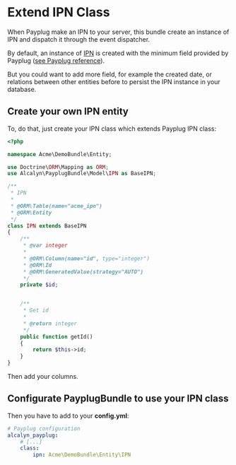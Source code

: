 Extend IPN Class
================

When Payplug make an IPN to your server, this bundle create an instance of IPN and dispatch it
through the event dispatcher.

By default, an instance of [IPN](https://github.com/alcalyn/payplug-bundle/blob/master/Model/IPN.php)
is created with the minimum field provided by Payplug
([see Payplug reference](http://payplug-developer-documentation.readthedocs.org/en/latest/#reference)).

But you could want to add more field, for example the created date, or relations between other entities
before to persist the IPN instance in your database.


## Create your own IPN entity

To, do that, just create your IPN class which extends Payplug IPN class:

``` php
<?php

namespace Acme\DemoBundle\Entity;

use Doctrine\ORM\Mapping as ORM;
use Alcalyn\PayplugBundle\Model\IPN as BaseIPN;

/**
 * IPN
 *
 * @ORM\Table(name="acme_ipn")
 * @ORM\Entity
 */
class IPN extends BaseIPN
{
    /**
     * @var integer
     *
     * @ORM\Column(name="id", type="integer")
     * @ORM\Id
     * @ORM\GeneratedValue(strategy="AUTO")
     */
    private $id;


    /**
     * Get id
     *
     * @return integer 
     */
    public function getId()
    {
        return $this->id;
    }
}
```

Then add your columns.


## Configurate PayplugBundle to use your IPN class

Then you have to add to your **config.yml**:

``` yml
# Payplug configuration
alcalyn_payplug:
    # [...]
    class:
        ipn: Acme\DemoBundle\Entity\IPN
```
